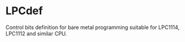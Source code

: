 LPCdef
======

Control bits definition for bare metal programming suitable for LPC1114, LPC1112 and similar CPU.
